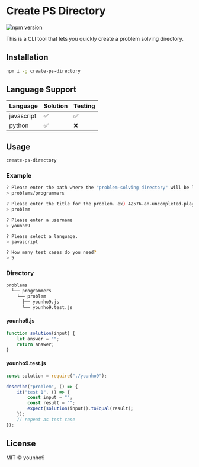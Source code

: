 # Create PS Directory

[![npm version](https://badge.fury.io/js/create-ps-directory.svg)](https://badge.fury.io/js/create-ps-directory)

This is a CLI tool that lets you quickly create a problem solving directory.

## Installation

```bash
npm i -g create-ps-directory
```

## Language Support

| Language   | Solution | Testing |
| ---------- | -------- | ------- |
| javascript | ✅       | ✅      |
| python     | ✅       | ❌      |

## Usage

```bash
create-ps-directory
```

### Example

```bash
? Please enter the path where the "problem-solving directory" will be located. ex) problems/programmers
> problems/programmers

? Please enter the title for the problem. ex) 42576-an-uncompleted-player
> problem

? Please enter a username
> younho9

? Please select a language.
> javascript

? How many test cases do you need?
> 5
```

### Directory

```bash
problems
  └── programmers
    └── problem
      ├── younho9.js
      └── younho9.test.js
```

#### younho9.js

```javascript
function solution(input) {
    let answer = "";
    return answer;
}
```

#### younho9.test.js

```javascript
const solution = require("./younho9");

describe("problem", () => {
    it("test 1", () => {
        const input = "";
        const result = "";
        expect(solution(input)).toEqual(result);
    });
    // repeat as test case
});
```

## License

MIT © younho9
